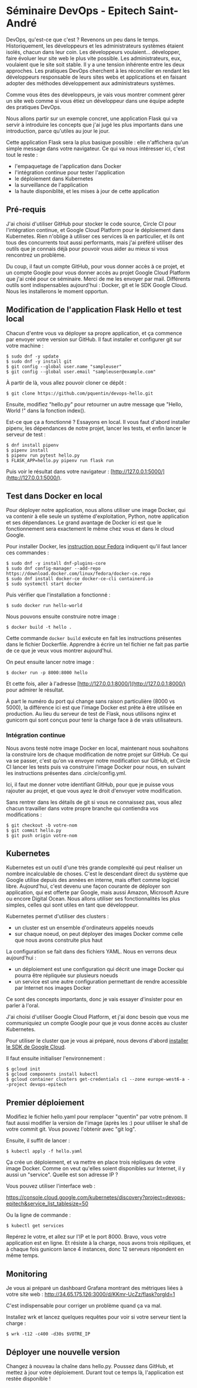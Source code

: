 # Séminaire DevOps - Epitech Saint-André

DevOps, qu'est-ce que c'est ? Revenons un peu dans le temps.
Historiquement, les développeurs et les administrateurs systèmes
étaient isolés, chacun dans leur coin. Les développeurs voulaient...
développer, faire évoluer leur site web le plus vite possible. Les
administrateurs, eux, voulaient que le site soit stable. Il y a une
tension inhérente entre les deux approches. Les pratiques DevOps
cherchent à les réconcilier en rendant les développeurs responsable de
leurs sites webs et applications et en faisant adopter des méthodes
développement aux administrateurs systèmes.

Comme vous êtes des développeurs, je vais vous montrer comment gérer
un site web comme si vous étiez un développeur dans une équipe
adepte des pratiques DevOps.

Nous allons partir sur un exemple concret, une application Flask qui
va servir à introduire les concepts que j'ai jugé les plus importants
dans une introduction, parce qu'utiles au jour le jour.

Cette application Flask sera la plus basique possible : elle
n'affichera qu'un simple message dans votre navigateur. Ce qui va nous
intéresser ici, c'est tout le reste :

 * l'empaquetage de l'application dans Docker
 * l'intégration continue pour tester l'application
 * le déploiement dans Kubernetes
 * la surveillance de l'application
 * la haute disponiblité, et les mises à jour de cette application

## Pré-requis

J'ai choisi d'utiliser GitHub pour stocker le code source, Circle CI
pour l'intégration continue, et Google Cloud Platform pour le
déploiement dans Kubernetes. Rien n'oblige à utiliser ces services là
en particulier, et ils ont tous des concurrents tout aussi
performants, mais j'ai préféré utiliser des outils que je connais déjà
pour pouvoir vous aider au mieux si vous rencontrez un problème.

Du coup, il faut un compte GitHub, pour vous donner accès à ce projet,
et un compte Google pour vous donner accès au projet Google Cloud
Platform que j'ai créé pour ce séminaire. Merci de me les envoyer par
mail. Différents outils sont indispensables aujourd'hui : Docker, git
et le SDK Google Cloud. Nous les installerons le moment opportun.

## Modification de l'application Flask Hello et test local

Chacun d'entre vous va déployer sa propre application, et ça commence
par envoyer votre version sur GitHub. Il faut installer et configurer
git sur votre machine :

```
$ sudo dnf -y update
$ sudo dnf -y install git
$ git config --global user.name "sampleuser"
$ git config --global user.email "sampleuser@example.com"
```

À partir de là, vous allez pouvoir cloner ce dépôt :

```
$ git clone https://github.com/pquentin/devops-hello.git
```

Ensuite, modifiez "hello.py" pour retourner un autre message que
"Hello, World !" dans la fonction index().

Est-ce que ça a fonctionné ? Essayons en local. Il vous faut d'abord
installer pipenv, les dépendances de notre projet, lancer les tests,
et enfin lancer le serveur de test :

```
$ dnf install pipenv
$ pipenv install
$ pipenv run pytest hello.py
$ FLASK_APP=hello.py pipenv run flask run
```

Puis voir le résultat dans votre navigateur :
[http://127.0.0.1:5000/](http://127.0.0.1:5000/).

## Test dans Docker en local

Pour déployer notre application, nous allons utiliser une image
Docker, qui va contenir à elle seule un système d'exploitation,
Python, notre application et ses dépendances. Le grand avantage de
Docker ici est que le fonctionnement sera exactement le même chez vous
et dans le cloud Google.

Pour installer Docker, les [instruction pour
Fedora](https://docs.docker.com/install/linux/docker-ce/fedora/)
indiquent qu'il faut lancer ces commandes :

```
$ sudo dnf -y install dnf-plugins-core
$ sudo dnf config-manager --add-repo https://download.docker.com/linux/fedora/docker-ce.repo 
$ sudo dnf install docker-ce docker-ce-cli containerd.io
$ sudo systemctl start docker
```

Puis vérifier que l'installation a fonctionné :

```
$ sudo docker run hello-world
```

Nous pouvons ensuite construire notre image :

```
$ docker build -t hello .
```

Cette commande `docker build` exécute en fait les instructions
présentes dans le fichier Dockerfile. Apprendre à écrire un tel
fichier ne fait pas partie de ce que je veux vous montrer aujourd'hui.

On peut ensuite lancer notre image :

```
$ docker run -p 8000:8000 hello
```

Et cette fois, aller à l'adresse
[http://127.0.0.1:8000/](http://127.0.0.1:8000/) pour admirer le
résultat.

À part le numéro du port qui change sans raison particulière (8000 vs
5000), la différence ici est que l'image Docker est prête à être
utilisée en production. Au lieu du serveur de test de Flask, nous
utilisons nginx et gunicorn qui sont conçus pour tenir la charge face
à de vrais utilisateurs.

### Intégration continue

Nous avons testé notre image Docker en local, maintenant nous
souhaitons la construire lors de chaque modification de notre projet
sur GitHub. Ce qui va se passer, c'est qu'on va envoyer notre
modification sur GitHub, et Circle CI lancer les tests puis va
construire l'image Docker pour nous, en suivant les instructions
présentes dans .circle/config.yml.

Ici, il faut me donner votre identifiant GitHub, pour que je puisse
vous rajouter au projet, et que vous ayez le droit d'envoyer votre
modification.

Sans rentrer dans les détails de git si vous ne connaissez pas, vous
allez chacun travailler dans votre propre branche qui contiendra vos
modifications :

```
$ git checkout -b votre-nom
$ git commit hello.py
$ git push origin votre-nom
```

## Kubernetes

Kubernetes est un outil d'une très grande complexité qui peut réaliser
un nombre incalculable de choses. C'est le descendant direct du
système que Google utilise depuis des années en interne, mais offert
comme logiciel libre. Aujourd'hui, c'est devenu une façon courante de
déployer son application, qui est offerte par Google, mais aussi
Amazon, Microsoft Azure ou encore Digital Ocean. Nous allons utiliser
ses fonctionnalités les plus simples, celles qui sont utiles en tant
que développeur.

Kubernetes permet d'utiliser des clusters :

 * un cluster est un ensemble d'ordinateurs appelés noeuds
 * sur chaque noeud, on peut déployer des images Docker comme celle
   que nous avons construite plus haut

La configuration se fait dans des fichiers YAML. Nous en verrons deux
aujourd'hui :

 * un déploiement est une configuration qui décrit une image Docker
   qui pourra être répliquée sur plusieurs noeuds
 * un service est une autre configuration permettant de rendre
   accessible par Internet nos images Docker

Ce sont des concepts importants, donc je vais essayer d'insister pour
en parler à l'oral.

J'ai choisi d'utiliser Google Cloud Platform, et j'ai donc besoin que
vous me communiquiez un compte Google pour que je vous donne accès au
cluster Kubernetes.

Pour utiliser le cluster que je vous ai préparé, nous devons d'abord
[installer le SDK de Google
Cloud](https://cloud.google.com/sdk/docs/downloads-interactive#linux).

Il faut ensuite initialiser l'environnement :

```
$ gcloud init
$ gcloud components install kubectl
$ gcloud container clusters get-credentials c1 --zone europe-west6-a --project devops-epitech
```

## Premier déploiement

Modifiez le fichier hello.yaml pour remplacer "quentin" par votre
prénom. Il faut aussi modifier la version de l'image (après les :)
pour utiliser le sha1 de votre commit git. Vous pouvez l'obtenir avec
"git log".

Ensuite, il suffit de lancer :

```
$ kubectl apply -f hello.yaml
```

Ça crée un déploiement, et va mettre en place trois répliques de
votre image Docker. Comme on veut qu'elles soient disponibles sur
Internet, il y aussi un "service". Quelle est son adresse IP ?

Vous pouvez utiliser l'interface web :

https://console.cloud.google.com/kubernetes/discovery?project=devops-epitech&service_list_tablesize=50

Ou la ligne de commande :

```
$ kubectl get services
```

Repérez le votre, et allez sur l'IP et le port 8000. Bravo, vous votre
application est en ligne. Et résiste à la charge, nous avons trois
répiliques, et à chaque fois gunicorn lance 4 instances, donc 12
serveurs répondent en même temps.

## Monitoring

Je vous ai préparé un dashboard Grafana montrant des métriques liées à
votre site web : http://34.65.175.126:3000/d/KKmr-UcZz/flask?orgId=1

C'est indispensable pour corriger un problème quand ça va mal.

Installez wrk et lancez quelques requêtes pour voir si votre serveur
tient la charge :

```
$ wrk -t12 -c400 -d30s $VOTRE_IP
```

## Déployer une nouvelle version

Changez à nouveau la chaîne dans hello.py. Poussez dans GitHub, et
mettez à jour votre déploiement. Durant tout ce temps là,
l'application est restée disponible !
